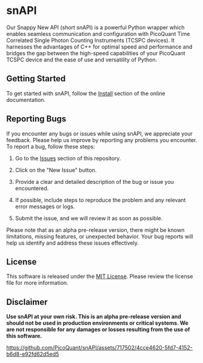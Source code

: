 # snAPI
Our Snappy New API (short snAPI) is a powerful Python wrapper which enables seamless
communication and configuration with PicoQuant Time Correlated Single Photon Counting
Instruments (TCSPC devices). It harnesses the advantages of C++ for optimal speed and
performance and bridges the gap between the high-speed capabilities of your PicoQuant
TCSPC device and the ease of use and versatility of Python.

## Getting Started
To get started with snAPI, follow the [Install](https://picoquant.github.io/snAPI/install.html) section of the online documentation.

## Reporting Bugs
If you encounter any bugs or issues while using snAPI, we appreciate your feedback. Please help us improve by reporting any problems you encounter. To report a bug, follow these steps:

1. Go to the [Issues](https://github.com/PicoQuant/snAPI/issues) section of this repository.

2. Click on the "New Issue" button.

3. Provide a clear and detailed description of the bug or issue you encountered.

4. If possible, include steps to reproduce the problem and any relevant error messages or logs.

5. Submit the issue, and we will review it as soon as possible.

Please note that as an alpha pre-release version, there might be known limitations, missing features, or unexpected behavior. Your bug reports will help us identify and address these issues effectively.

## License
This software is released under the [MIT License](LICENSE). Please review the license file for more information.

## Disclaimer
**Use snAPI at your own risk. This is an alpha pre-release version and should not be used in production environments or critical systems. We are not responsible for any damages or losses resulting from the use of this software.**

https://github.com/PicoQuant/snAPI/assets/717502/4cce4620-5fd7-4152-b6d8-e92fd62d5ed5
